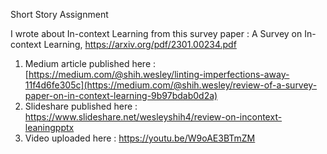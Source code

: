 Short Story Assignment

I wrote about In-context Learning from this survey paper : A Survey on In-context Learning, https://arxiv.org/pdf/2301.00234.pdf

1. Medium article published here : [https://medium.com/@shih.wesley/linting-imperfections-away-11f4d6fe305c](https://medium.com/@shih.wesley/review-of-a-survey-paper-on-in-context-learning-9b97bdab0d2a)
2. Slideshare published here : https://www.slideshare.net/wesleyshih4/review-on-incontext-leaningpptx
3. Video uploaded here : https://youtu.be/W9oAE3BTmZM
